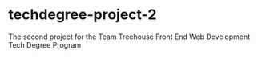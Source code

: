 # techdegree-project-2
The second project for the Team Treehouse Front End Web Development Tech Degree Program
